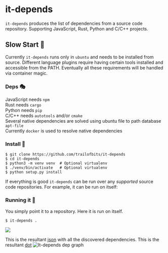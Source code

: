 # it-depends

`it-depends` produces the list of dependencies from a source code repository. Supporting JavaScript, Rust, Python and C/C++ projects.

## Slow Start 🐢
Currently `it-depends` runs only in `ubuntu` and needs to be installed from source.
Different language plugins require having certain tools installed and accessible from the PATH.
Eventually all these requirements will be handled via container magic.

### Deps 🎭

JavaScript needs `npm`\
Rust needs `cargo`\
Python needs `pip`\
C/C++ needs `autotools` and/or `cmake`\
Several native dependencies are solved using ubuntu file to path database `apt-file`\
Currently `docker` is used to resolve native dependencies

### Install 🚀
```console
$ git clone https://github.com/trailofbits/it-depends
$ cd it-depends
$ python3 -m venv venv  # Optional virtualenv
$ ./venv/bin/activate   # Optional virtualenv
$ python setup.py install
```

If everything is good `it-depends` can be run over any _supported_ source code repositories.
For example, it can be run on itself:

### Running it 🏃
You simply point it to a repository. Here it is run on itself.  
```console
$ it-depends .
```
![](https://gist.githubusercontent.com/feliam/e906ce723333b2b55237a71c4028559e/raw/e60f46c35b215a73a37a1d1ce3bb43eaead76af4/it-depends-demo.svg?sanitize=1)

This is the resultant [json](https://gist.github.com/feliam/2bdec76f7aa50602869059bfa14df156) 
with all the discovered dependencies.
This is the resultant [dot](https://gist.github.com/feliam/275951f5788c23a477bc7cf758a32cc2)
![It-depends dep graph](https://user-images.githubusercontent.com/1017522/116887041-33903b80-ac00-11eb-9288-f3d286231e47.png)
